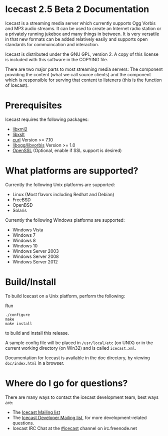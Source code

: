 # Icecast 2.5 Beta 2 Documentation

Icecast is a streaming media server which currently supports Ogg Vorbis and MP3 audio streams.
It can be used to create an Internet radio station or a privately running jukebox and many
things in between. It is very versatile in that new formats can be added relatively easily
and supports open standards for commuincation and interaction.

Icecast is distributed under the GNU GPL, version 2. A copy of this license is included with
this software in the COPYING file.

There are two major parts to most streaming media servers: The component providing the
content (what we call source clients) and the component which is responsible for serving that
content to listeners (this is the function of Icecast).

# Prerequisites

Icecast requires the following packages:

* [libxml2](http://xmlsoft.org/downloads.html)
* [libxslt](http://xmlsoft.org/XSLT/downloads.html)
* [curl](http://curl.haxx.se/download.html) Version >= 7.10
* [libogg/libvorbis](http://www.vorbis.com/files) Version >= 1.0
* [OpenSSL](https://www.openssl.org/source/) (Optional, enable if SSL support is desired)

# What platforms are supported?

Currently the following Unix platforms are supported:

-	Linux (Most flavors including Redhat and Debian)
-	FreeBSD
-	OpenBSD
-	Solaris

Currently the following Windows platforms are supported:

-	Windows Vista
-	Windows 7
-	Windows 8
-   Windows 10
-	Windows Server 2003
-	Windows Server 2008
-	Windows Server 2012

# Build/Install

To build Icecast on a Unix platform, perform the following:

Run

    ./configure
    make
    make install

to build and install this release.

A sample config file will be placed in `/usr/local/etc` (on UNIX) or in the current working
directory (on Win32) and is called `icecast.xml`.

Documentation for Icecast is available in the doc directory, by viewing `doc/index.html` in a
browser.

# Where do I go for questions?

There are many ways to contact the icecast development team, best ways are:

-  The [Icecast Mailing list](http://lists.xiph.org/mailman/listinfo/icecast)
-  The [Icecast Developer Mailing list](http://lists.xiph.org/mailman/listinfo/icecast-dev), for more development-related questions.
-  Icecast IRC Chat at the [#icecast](irc://irc.freenode.net:6667/#icecast) channel on irc.freenode.net
